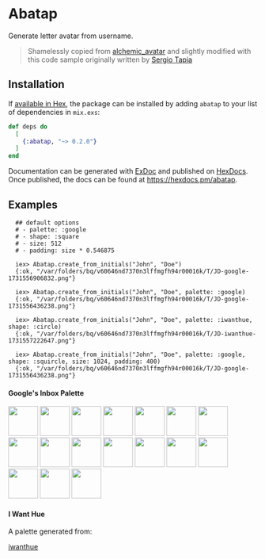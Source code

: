 # Abatap

Generate letter avatar from username.
>Shamelessly copied from [alchemic_avatar](https://github.com/zhangsoledad/alchemic_avatar) and slightly modified with this code sample originally written by [Sergio Tapia](https://tapia49.rssing.com/chan-5508682/all_p2.html#item35)

## Installation

If [available in Hex](https://hex.pm/docs/publish), the package can be installed
by adding `abatap` to your list of dependencies in `mix.exs`:

```elixir
def deps do
  [
    {:abatap, "~> 0.2.0"}
  ]
end
```

Documentation can be generated with [ExDoc](https://github.com/elixir-lang/ex_doc)
and published on [HexDocs](https://hexdocs.pm). Once published, the docs can
be found at <https://hexdocs.pm/abatap>.

## Examples
```
  ## default options
  # - palette: :google
  # - shape: :square
  # - size: 512
  # - padding: size * 0.546875

  iex> Abatap.create_from_initials("John", "Doe")
  {:ok, "/var/folders/bq/v60646nd7370n3lffmgfh94r00016k/T/JD-google-1731556906832.png"}

  iex> Abatap.create_from_initials("John", "Doe", palette: :google)
  {:ok, "/var/folders/bq/v60646nd7370n3lffmgfh94r00016k/T/JD-google-1731556436238.png"}

  iex> Abatap.create_from_initials("John", "Doe", palette: :iwanthue, shape: :circle)
  {:ok, "/var/folders/bq/v60646nd7370n3lffmgfh94r00016k/T/JD-iwanthue-1731557222647.png"}

  iex> Abatap.create_from_initials("John", "Doe", palette: :google, shape: :squircle, size: 1024, padding: 400)
  {:ok, "/var/folders/bq/v60646nd7370n3lffmgfh94r00016k/T/JD-google-1731556436238.png"}
```

#### Google's Inbox Palette

<img src="https://cloud.githubusercontent.com/assets/5518/13031513/43eefa76-d30b-11e5-8f06-85f8eb2a4fb6.png" width="60" /> <img src="https://cloud.githubusercontent.com/assets/5518/13031514/43ef6d8a-d30b-11e5-9fbc-38ae526b56b3.png" width="60" /> <img src="https://cloud.githubusercontent.com/assets/5518/13031517/43f0da12-d30b-11e5-8fef-6c7daf235a54.png" width="60" /> <img src="https://cloud.githubusercontent.com/assets/5518/13031515/43f0568c-d30b-11e5-95c5-1653361d4443.png" width="60" /> <img src="https://cloud.githubusercontent.com/assets/5518/13031512/43eebcc8-d30b-11e5-9f95-0093bfadd182.png" width="60" /> <img src="https://cloud.githubusercontent.com/assets/5518/13031516/43f0d0bc-d30b-11e5-8822-f01a6a138ff8.png" width="60" /> <img src="https://cloud.githubusercontent.com/assets/5518/13031519/44382430-d30b-11e5-96e4-bcd7ce5eb155.png" width="60" /> <img src="https://cloud.githubusercontent.com/assets/5518/13031518/44378d04-d30b-11e5-9400-55ff46b94cbe.png" width="60" /> <img src="https://cloud.githubusercontent.com/assets/5518/13031521/443a03cc-d30b-11e5-8467-9592e9dbb2ae.png" width="60" /> <img src="https://cloud.githubusercontent.com/assets/5518/13031523/443badc6-d30b-11e5-9d72-45613018cab4.png" width="60" /> <img src="https://cloud.githubusercontent.com/assets/5518/13031520/44394e14-d30b-11e5-966c-2eada89295c9.png" width="60" /> <img src="https://cloud.githubusercontent.com/assets/5518/13031522/443a71fe-d30b-11e5-88f4-37d1fd220abb.png" width="60" /> <img src="https://cloud.githubusercontent.com/assets/5518/13031525/44752b1e-d30b-11e5-8290-ed8888055e64.png" width="60" /> <img src="https://cloud.githubusercontent.com/assets/5518/13031524/4471cef6-d30b-11e5-9f4c-004f993dd27b.png" width="60" /> <img src="https://cloud.githubusercontent.com/assets/5518/13031526/4475a990-d30b-11e5-8be3-c8f4482dee03.png" width="60" /> <img src="https://cloud.githubusercontent.com/assets/5518/13031527/44772482-d30b-11e5-92f0-b9190c312d70.png" width="60" /> <img src="https://cloud.githubusercontent.com/assets/5518/13031528/447804ce-d30b-11e5-8002-9424d5474ddb.png" width="60" />

#### I Want Hue

A palette generated from:

[iwanthue](https://medialab.github.io/iwanthue/)

